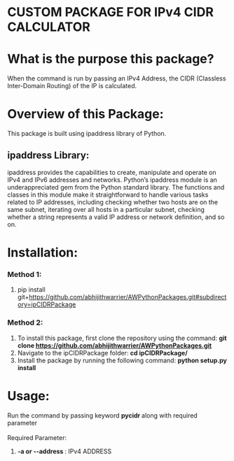 # CUSTOM PACKAGE FOR IPv4 CIDR CALCULATOR

# What is the purpose this package?
When the command is run by passing an IPv4 Address, the CIDR (Classless Inter-Domain Routing) of the IP is calculated.

# Overview of this Package:
This package is built using ipaddress library of Python.

## ipaddress Library:
ipaddress provides the capabilities to create, manipulate and operate on IPv4 and IPv6 addresses and networks. Python’s ipaddress module is an underappreciated gem from the Python standard library. The functions and classes in this module make it straightforward to handle various tasks related to IP addresses, including checking whether two hosts are on the same subnet, iterating over all hosts in a particular subnet, checking whether a string represents a valid IP address or network definition, and so on.

# Installation:
### Method 1:
1. pip install git+https://github.com/abhijithwarrier/AWPythonPackages.git#subdirectory=ipCIDRPackage <br>
### Method 2:
1. To install this package, first clone the repository using the command: <b> git clone https://github.com/abhijithwarrier/AWPythonPackages.git </b>
2. Navigate to the ipCIDRPackage folder: <b>cd ipCIDRPackage/ </b>
3. Install the package by running the following command: <b> python setup.py install </b>

# Usage:
Run the command by passing keyword <b> pycidr </b> along with required parameter <br><br>
Required Parameter:
1. <b> -a or --address </b>: IPv4 ADDRESS